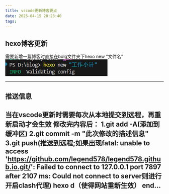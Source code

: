 ```yaml
---
title: vscode更新博客要点
date: 2025-04-15 20:23:40
tags:
---
```


## hexo博客更新
需要新增一篇博客时直接在bolg文件夹下hexo new “文件名”
![alt text](image.png)

---
## 推送信息
当在vscode更新时需要每次从本地提交到远程，再重新启动才会生效
修改完内容后：
1.git add -A(添加到缓冲区)
2.git commit -m "此次修改的描述信息"
3.git push(推送到远程;如果出现fatal: unable to access 'https://github.com/legend578/legend578.github.io.git/': Failed to connect to 127.0.0.1 port 7897 after 2107 ms: Could not connect to server则进行开启clash代理)
hexo d（使得网站重新生效）
end...
---
